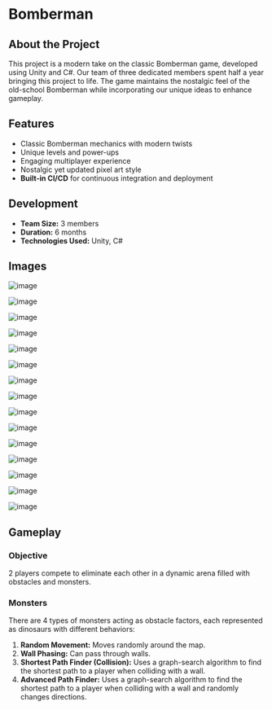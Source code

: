 # Bomberman

## About the Project

This project is a modern take on the classic Bomberman game, developed using Unity and C#. Our team of three dedicated members spent half a year bringing this project to life. The game maintains the nostalgic feel of the old-school Bomberman while incorporating our unique ideas to enhance gameplay.

## Features
- Classic Bomberman mechanics with modern twists
- Unique levels and power-ups
- Engaging multiplayer experience
- Nostalgic yet updated pixel art style
- **Built-in CI/CD** for continuous integration and deployment

## Development
- **Team Size:** 3 members
- **Duration:** 6 months
- **Technologies Used:** Unity, C#

## Images

![image](https://github.com/szabo-krisztian/Bomberman/blob/master/images/menu.png?raw=true)


![image](https://github.com/szabo-krisztian/Bomberman/blob/master/images/settings.png?raw=true)


![image](https://github.com/szabo-krisztian/Bomberman/blob/master/images/maps.png?raw=true)


![image](https://github.com/szabo-krisztian/Bomberman/blob/master/images/map-creation.png?raw=true)


![image](https://github.com/szabo-krisztian/Bomberman/blob/master/images/map-editor.png?raw=true)


![image](https://github.com/szabo-krisztian/Bomberman/blob/master/images/start-game.png?raw=true)


![image](https://github.com/szabo-krisztian/Bomberman/blob/master/images/map-loader.png?raw=true)


![image](https://github.com/szabo-krisztian/Bomberman/blob/master/images/gameplay1.png?raw=true)


![image](https://github.com/szabo-krisztian/Bomberman/blob/master/images/gameplay3.png?raw=true)


![image](https://github.com/szabo-krisztian/Bomberman/blob/master/images/gameplay4.png?raw=true)


![image](https://github.com/szabo-krisztian/Bomberman/blob/master/images/gameplay5.png?raw=true)


![image](https://github.com/szabo-krisztian/Bomberman/blob/master/images/gameplay6.png?raw=true)


![image](https://github.com/szabo-krisztian/Bomberman/blob/master/images/gameplay7.png?raw=true)


![image](https://github.com/szabo-krisztian/Bomberman/blob/master/images/gameplay8.png?raw=true)


![image](https://github.com/szabo-krisztian/Bomberman/blob/master/images/gameplay9.png?raw=true)


## Gameplay
### Objective
2 players compete to eliminate each other in a dynamic arena filled with obstacles and monsters.

### Monsters
There are 4 types of monsters acting as obstacle factors, each represented as dinosaurs with different behaviors:
1. **Random Movement:** Moves randomly around the map.
2. **Wall Phasing:** Can pass through walls.
3. **Shortest Path Finder (Collision):** Uses a graph-search algorithm to find the shortest path to a player when colliding with a wall.
4. **Advanced Path Finder:** Uses a graph-search algorithm to find the shortest path to a player when colliding with a wall and randomly changes directions.